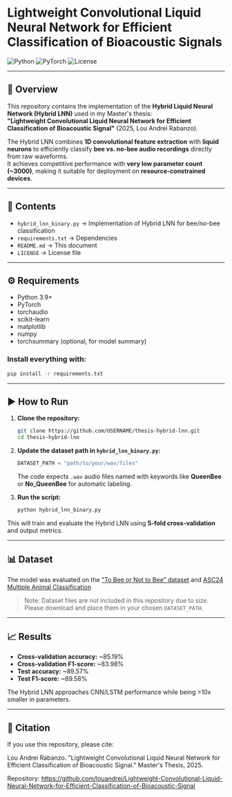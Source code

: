 # Lightweight Convolutional Liquid Neural Network for Efficient Classification of Bioacoustic Signals

![Python](https://img.shields.io/badge/python-3.9+-blue.svg)
![PyTorch](https://img.shields.io/badge/framework-PyTorch-red)
![License](https://img.shields.io/badge/license-MIT-green.svg)

---

## 📌 Overview
This repository contains the implementation of the **Hybrid Liquid Neural Network (Hybrid LNN)** used in my Master's thesis:  
**"Lightweight Convolutional Liquid Neural Network for Efficient Classification of Bioacoustic Signal"** (2025, Lou Andrei Rabanzo).

The Hybrid LNN combines **1D convolutional feature extraction** with **liquid neurons** to efficiently classify **bee vs. no-bee audio recordings** directly from raw waveforms.  
It achieves competitive performance with **very low parameter count (~3000)**, making it suitable for deployment on **resource-constrained devices**.

---

## 📂 Contents
- `hybrid_lnn_binary.py` → Implementation of Hybrid LNN for bee/no-bee classification  
- `requirements.txt` → Dependencies  
- `README.md` → This document  
- `LICENSE` → License file  

---

## ⚙️ Requirements
- Python 3.9+
- PyTorch
- torchaudio
- scikit-learn
- matplotlib
- numpy
- torchsummary (optional, for model summary)

### Install everything with:

```bash
pip install -r requirements.txt
```
---

## ▶️ How to Run

1.  **Clone the repository:**

    ```bash
    git clone https://github.com/USERNAME/thesis-hybrid-lnn.git
    cd thesis-hybrid-lnn
    ```

2.  **Update the dataset path in `hybrid_lnn_binary.py`:**

    ```python
    DATASET_PATH = "path/to/your/wav/files"
    ```

    The code expects `.wav` audio files named with keywords like **QueenBee** or **No_QueenBee** for automatic labeling.

3.  **Run the script:**

    ```bash
    python hybrid_lnn_binary.py
    ```

This will train and evaluate the Hybrid LNN using **5-fold cross-validation** and output metrics.

---


## 📊 Dataset

The model was evaluated on the ["To Bee or Not to Bee" dataset](https://www.kaggle.com/datasets/chrisfilo/to-bee-or-no-to-bee) and [ASC24 Multiple Animal Classification](https://www.kaggle.com/datasets/haithammoh/sounds-of-animals)

> Note: Dataset files are not included in this repository due to size. Please download and place them in your chosen `DATASET_PATH`.

---

## 📈 Results

* **Cross-validation accuracy:** ~85.19%
* **Cross-validation F1-score:** ~83.98%
* **Test accuracy:** ~89.57%
* **Test F1-score:** ~89.58%

The Hybrid LNN approaches CNN/LSTM performance while being >10x smaller in parameters.

---

## 📖 Citation

If you use this repository, please cite:

Lou Andrei Rabanzo. "Lightweight Convolutional Liquid Neural Network for Efficient Classification of Bioacoustic Signal." Master's Thesis, 2025.

Repository: https://github.com/louandrei/Lightweight-Convolutional-Liquid-Neural-Network-for-Efficient-Classification-of-Bioacoustic-Signal
